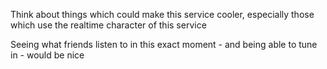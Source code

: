 Think about things which could make this service cooler, especially those which use the realtime character of this service

Seeing what friends listen to in this exact moment - and being able to tune in - would be nice
